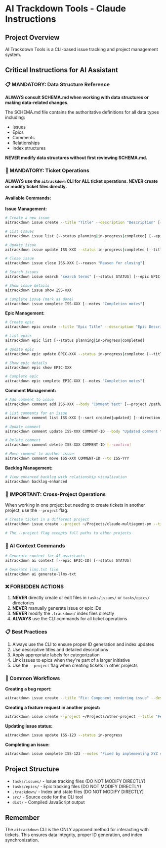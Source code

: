 # AI Trackdown Tools - Claude Instructions

## Project Overview
AI Trackdown Tools is a CLI-based issue tracking and project management system.

## Critical Instructions for AI Assistant

### 📋 MANDATORY: Data Structure Reference

**ALWAYS consult SCHEMA.md when working with data structures or making data-related changes.**

The SCHEMA.md file contains the authoritative definitions for all data types including:
- Issues
- Epics
- Comments
- Relationships
- Index structures

**NEVER modify data structures without first reviewing SCHEMA.md.**

### 🎯 MANDATORY: Ticket Operations

**ALWAYS use the `aitrackdown` CLI for ALL ticket operations. NEVER create or modify ticket files directly.**

#### Available Commands:

**Issue Management:**
```bash
# Create a new issue
aitrackdown issue create --title "Title" --description "Description" [--epic EPIC-ID] [--labels "label1,label2"] [--priority high|medium|low] [--project /path/to/project]

# List issues
aitrackdown issue list [--status planning|in-progress|completed] [--epic EPIC-ID]

# Update issue
aitrackdown issue update ISS-XXX --status in-progress|completed [--title "New Title"] [--description "New Description"]

# Close issue
aitrackdown issue close ISS-XXX [--reason "Reason for closing"]

# Search issues
aitrackdown issue search "search terms" [--status STATUS] [--epic EPIC-ID]

# Show issue details
aitrackdown issue show ISS-XXX

# Complete issue (mark as done)
aitrackdown issue complete ISS-XXX [--notes "Completion notes"]
```

**Epic Management:**
```bash
# Create epic
aitrackdown epic create --title "Epic Title" --description "Epic Description" [--labels "label1,label2"]

# List epics
aitrackdown epic list [--status planning|in-progress|completed]

# Update epic
aitrackdown epic update EPIC-XXX --status in-progress|completed [--title "New Title"]

# Show epic details
aitrackdown epic show EPIC-XXX

# Complete epic
aitrackdown epic complete EPIC-XXX [--notes "Completion notes"]
```

**Comment Management:**
```bash
# Add comment to issue
aitrackdown comment add ISS-XXX --body "Comment text" [--project /path/to/project]

# List comments for an issue
aitrackdown comment list ISS-XXX [--sort created|updated] [--direction asc|desc]

# Update comment
aitrackdown comment update ISS-XXX COMMENT-ID --body "Updated comment text"

# Delete comment
aitrackdown comment delete ISS-XXX COMMENT-ID [--confirm]

# Move comment to another issue
aitrackdown comment move ISS-XXX COMMENT-ID --to ISS-YYY
```

**Backlog Management:**
```bash
# View enhanced backlog with relationship visualization
aitrackdown backlog-enhanced
```

### 🚨 IMPORTANT: Cross-Project Operations

When working in one project but needing to create tickets in another project, use the `--project` flag:

```bash
# Create ticket in a different project
aitrackdown issue create --project ~/Projects/claude-multiagent-pm --title "Title" --description "Description"

# The --project flag accepts full paths to other projects
```

### 🔧 AI Context Commands

```bash
# Generate context for AI assistants
aitrackdown ai context [--epic EPIC-ID] [--status STATUS]

# Generate llms.txt file
aitrackdown ai generate-llms-txt
```

### ❌ FORBIDDEN ACTIONS

1. **NEVER** directly create or edit files in `tasks/issues/` or `tasks/epics/` directories
2. **NEVER** manually generate issue or epic IDs
3. **NEVER** modify the `.trackdown/` index files directly
4. **ALWAYS** use the CLI commands for all ticket operations

### 📋 Best Practices

1. Always use the CLI to ensure proper ID generation and index updates
2. Use descriptive titles and detailed descriptions
3. Apply appropriate labels for categorization
4. Link issues to epics when they're part of a larger initiative
5. Use the `--project` flag when creating tickets in other projects

### 🎯 Common Workflows

**Creating a bug report:**
```bash
aitrackdown issue create --title "Fix: Component rendering issue" --description "Detailed description..." --labels "bug,ui" --priority high
```

**Creating a feature request in another project:**
```bash
aitrackdown issue create --project ~/Projects/other-project --title "Feature: Add dark mode" --description "..." --labels "feature,enhancement"
```

**Updating issue status:**
```bash
aitrackdown issue update ISS-123 --status in-progress
```

**Completing an issue:**
```bash
aitrackdown issue complete ISS-123 --notes "Fixed by implementing XYZ solution"
```

## Project Structure

- `tasks/issues/` - Issue tracking files (DO NOT MODIFY DIRECTLY)
- `tasks/epics/` - Epic tracking files (DO NOT MODIFY DIRECTLY)
- `.trackdown/` - Index and state files (DO NOT MODIFY DIRECTLY)
- `src/` - Source code for the CLI tool
- `dist/` - Compiled JavaScript output

## Remember

The `aitrackdown` CLI is the ONLY approved method for interacting with tickets. This ensures data integrity, proper ID generation, and index synchronization.
